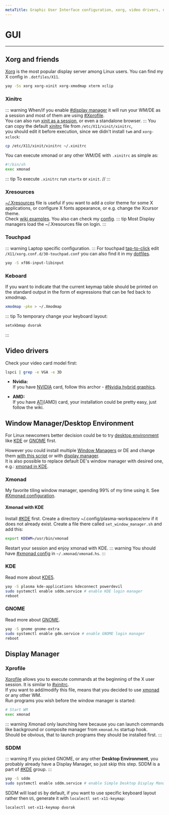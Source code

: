 ```yaml
---
metaTitle: Graphic User Interface configuration, xorg, video drivers, nvidia archlinux configuration | ArchCheatSheet
---
```

# GUI
---

## Xorg and friends
<a id="xorg-and-friends"></a>

[Xorg](https://wiki.archlinux.org/index.php/Xorg#General) is the most popular display server among Linux users. You can find my X config in `.dotfiles/X11`.

```bash
yay -Ss xorg xorg-xinit xorg-xmodmap xterm xclip
```

### Xinitrc

::: warning
When/if you enable [#display manager](#display-manager) it will run your WM/DE as a session and most of them are using [#Xprofile](#xprofile).   
You can also run [xinit as a session](https://wiki.archlinux.org/index.php/Display_manager#Session_configuration), or even a standalone browser.
:::
You can copy the default [xinitrc](https://wiki.archlinux.org/index.php/Xinit#xinitrc) file from `/etc/X11/xinit/xinitrc`,   
you should edit it before execution, since we didn't install `twm` and `xorg-xclock`:
```bash
cp /etc/X11/xinit/xinitrc ~/.xinitrc
```
You can execute xmonad or any other WM/DE with `.xinitrc` as simple as:
```sh
#!/bin/sh
exec xmonad
```
::: tip
To execute `.xinitrc` run `startx` or `xinit`. //
:::

### Xresources

[~/.Xresources](https://wiki.archlinux.org/index.php/X_resources) file is useful if you want to add a color theme for some X applications, or configure X fonts appearance, or e.g. change the Xcursor theme.   
Check [wiki examples](https://wiki.archlinux.org/index.php/Color_output_in_console#Using_X_resources). You also can check my [config](https://github.com/nicholasglazer/dotfiles/blob/master/.Xresources).
::: tip
Most Display managers load the ~/.Xresources file on login.
:::

### Touchpad
<a id="touchpad"></a>
::: warning
Laptop specific configuration.
:::
For touchpad [tap-to-click](https://wiki.archlinux.org/index.php/Libinput#Via_Xorg_configuration_file) edit `/X11/xorg.conf.d/30-touchpad.conf` you can also find it in my [dotfiles](https://github.com/NicholasGlazer/dotfiles).

```sh
yay -S xf86-input-libinput
```
### Keboard
<a id="keyboard"></a>
If you want to indicate that the current keymap table should be printed on the standard output in the form of expressions that can be fed back to xmodmap.   
```sh
xmodmap -pke > ~/.Xmodmap
```
::: tip
To temporary change your keyboard layout:
```sh
setxkbmap dvorak
```
:::

## Video drivers
<a id="video-drivers"></a>
Check your video card model first: 
```sh
lspci | grep -e VGA -e 3D
```
- **Nvidia:**   
If you have [NVIDIA](https://wiki.archlinux.org/index.php/NVIDIA) card, follow this archor - [#Nvidia hybrid graphics](default-theme-config.md#nvidia-hybrid-graphics).

- **AMD:**   
If you have [ATI](https://wiki.archlinux.org/index.php/ATI)(AMD) card, your installation could be pretty easy, just follow the wiki.

## Window Manager/Desktop Environment
<a id="window-manager-desktop-environment"></a>
For Linux newcomers better decision could be to try [desktop environment](https://wiki.archlinux.org/index.php/Desktop_environment) like [KDE](https://wiki.archlinux.org/index.php/KDE) or [GNOME](https://wiki.archlinux.org/index.php/GNOME) first.   

However you could install multiple [Window Managers](https://wiki.archlinux.org/index.php/Desktop_environment) or DE and change them [with this script](https://wiki.archlinux.org/index.php/Xinit#Switching_between_desktop_environments/window_managers) or with [display manager](#display_manager).   
It is also possible to replace default DE's window manager with desired one, e.g.: [xmonad in KDE](https://wiki.haskell.org/Xmonad/Using_xmonad_in_KDE).   

### Xmonad
My favorite tiling window manager, spending 99% of my time using it.
See [#Xmonad configuration](xmonad-configuration.md#xmonad_configuration).
#### Xmonad with KDE

Install [#KDE](#kde) first.
Create a directory ~/.config/plasma-workspace/env if it does not already exist. Create a file there called `set_window_manager.sh` and add this:
```sh
export KDEWM=/usr/bin/xmonad
```
Restart your session and enjoy xmonad with KDE.
::: warning
You should have [#xmonad config](#xmonad_configuration) in `~/.xmonad/xmonad.hs`.
:::

### KDE
<a id="kde"></a>
Read more about [KDE5](https://wiki.archlinux.org/index.php/KDE).
```sh
yay -S plasma kde-applications kdeconnect powerdevil
sudo systemctl enable sddm.service # enable KDE login manager
reboot
```
### GNOME
<a id="gnome"></a>
Read more about [GNOME](https://wiki.archlinux.org/index.php/GNOME).
```sh
yay -S gnome gnome-extra
sudo systemctl enable gdm.service # enable GNOME login manager
reboot
```

## Display Manager
<a id="display-manager"></a>
### Xprofile
<a id="xprofile"></a>
[Xprofile](https://wiki.archlinux.org/index.php/Xprofile) allows you to execute commands at the beginning of the X user session. It is similar to [#xinitrc](#xinitrc).   
If you want to add/modify this file, means that you decided to use [xmonad](#xmonad) or any other WM.   
Run programs you wish before the window manager is started:
```sh
# Start WM
exec xmonad
```
::: warning
Xmonad only launching here because you can launch commands like background or composite manager from `xmonad.hs` startup hook.  
Should be obvious, that to launch programs they should be installed first.
:::

### SDDM
<a id="sddm"></a>
::: warning
If you picked GNOME, or any other **Desktop Environment**, you probably already have a Display Manager, so just skip this step.
SDDM is a part of [#KDE](#kde) group.
:::
```sh
yay -S sddm
sudo systemctl enable sddm.service # enable Simple Desktop Display Manager
```
SDDM will load `US` by default, if you want to use specific keyboard layout rather then `US`, generate it with `localectl set-x11-keymap`:
```sh
localectl set-x11-keymap dvorak
```

